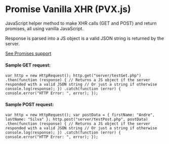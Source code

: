 # Promise Vanilla XHR (PVX.js)

JavaScript helper method to make XHR calls (GET and POST) and return promises, all using vanilla JavaScript.

Response is parsed into a JS object is a valid JSON string is returned by the server.

[See Promises support](http://caniuse.com/#feat=promises)

#### Sample GET request:

`
var http = new HttpRequest();
http.get("server/testGet.php")
.then(function (response) {
    // Returns a JS object if the server responded with a valid JSON string
    // Or just a string if otherwise
    console.log(response);
})
.catch(function (error) {
    console.error("HTTP Error: ", error);
});
`

#### Sample POST request:

`
var http = new HttpRequest();
var postData = { firstName: "Andre", lastName: "Silva" };
http.post("server/testPost.php", postData)
.then(function (response) {
    // Returns a JS object if the server responded with a valid JSON string
    // Or just a string if otherwise
    console.log(response);
})
.catch(function (error) {
    console.error("HTTP Error: ", error);
});
`